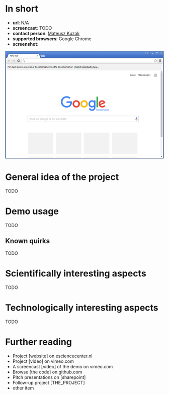 # In short

- **url**: N/A
- **screencast**: TODO
- **contact person**: [Mateusz Kuzak](https://www.esciencecenter.nl/profile/mateusz-kuzak-msc)
- **supported browsers**: Google Chrome
- **screenshot**: 
 
![screenshot](/demos/template/screencapture-demo-template.png "template demo screenshot")


# General idea of the project

TODO

# Demo usage

TODO

## Known quirks

TODO

# Scientifically interesting aspects

TODO

# Technologically interesting aspects

TODO

# Further reading

- Project [website] on esciencecenter.nl
- Project [video] on vimeo.com
- A screencast [video] of the demo on vimeo.com
- Browse [the code] on github.com
- Pitch presentations on [sharepoint]
- Follow-up project [THE_PROJECT]
- other item



